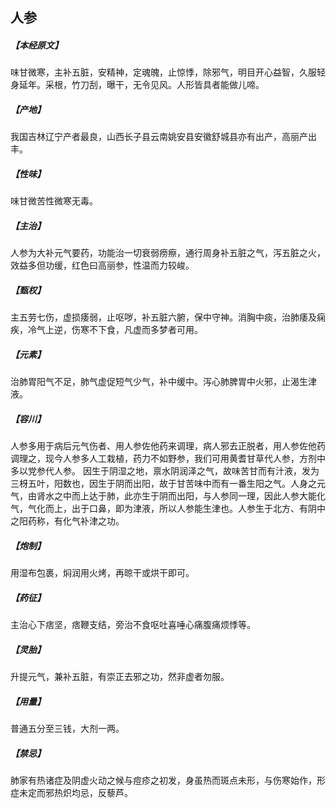 ## 人参

##### 【本经原文】
味甘微寒，主补五脏，安精神，定魂魄，止惊悸，除邪气，明目开心益智，久服轻身延年。采根，竹刀刮，曝干，无令见风。人形皆具者能做儿啼。
##### 【产地】
我国吉林辽宁产者最良，山西长子县云南姚安县安徽舒城县亦有出产，高丽产出丰。
##### 【性味】
味甘微苦性微寒无毒。
##### 【主治】
人参为大补元气要药，功能治一切衰弱痨瘵，通行周身补五脏之气，泻五脏之火，效益多但功缓，红色曰高丽参，性温而力较峻。
##### 【甄权】
主五劳七伤，虚损痿弱，止呕哕，补五脏六腑，保中守神。消胸中痰，治肺痿及痫疾，冷气上逆，伤寒不下食，凡虚而多梦者可用。
##### 【元素】
治肺胃阳气不足，肺气虚促短气少气，补中缓中。泻心肺脾胃中火邪，止渴生津液。
##### 【容川】
人参多用于病后元气伤者、用人参佐他药来调理，病人邪去正脱者，用人参佐他药调理之，现今人参多人工栽植，药力不如野参，我们可用黄耆甘草代人参，方剂中多以党参代人参。
因生于阴湿之地，禀水阴润泽之气，故味苦甘而有汁液，发为三枒五叶，阳数也，因生于阴而出阳，故于甘苦味中而有一番生阳之气。人身之元气，由肾水之中而上达于肺，此亦生于阴而出阳，与人参同一理，因此人参大能化气，气化而上，出于口鼻，即为津液，所以人参能生津也。人参生于北方、有阴中之阳药称，有化气补津之功。
##### 【炮制】
用湿布包裹，焖润用火烤，再晾干或烘干即可。
##### 【药征】
主治心下痞坚，痞鞭支结，旁治不食呕吐喜唾心痛腹痛烦悸等。
##### 【灵胎】
升提元气，兼补五脏，有崇正去邪之功，然非虚者勿服。
##### 【用量】
普通五分至三钱，大剂一两。
##### 【禁忌】
肺家有热诸症及阴虚火动之候与痘疹之初发，身虽热而斑点未形，与伤寒始作，形症未定而邪热炽均忌，反藜芦。